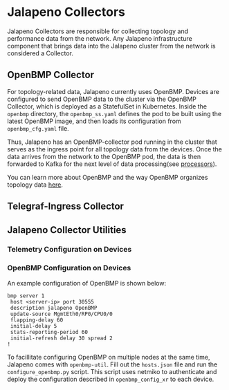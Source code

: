 # Jalapeno Collectors

Jalapeno Collectors are responsible for collecting topology and performance data from the network. Any Jalapeno infrastructure component that brings data into the Jalapeno cluster from the network is considered a Collector.

## OpenBMP Collector
For topology-related data, Jalapeno currently uses OpenBMP. Devices are configured to send OpenBMP data to the cluster via the OpenBMP Collector, which is deployed as a StatefulSet in Kubernetes. Inside the `openbmp` directory, the `openbmp_ss.yaml` defines the pod to be built using the latest OpenBMP image, and then loads its configuration from `openbmp_cfg.yaml` file. 

Thus, Jalapeno has an OpenBMP-collector pod running in the cluster that serves as the ingress point for all topology data from the devices. Once the data arrives from the network to the OpenBMP pod, the data is then forwarded to Kafka for the next level of data processing(see [processors](../processors)). 

You can learn more about OpenBMP and the way OpenBMP organizes topology data [here](https://www.snas.io/docs/).

## Telegraf-Ingress Collector

## Jalapeno Collector Utilities
### Telemetry Configuration on Devices

### OpenBMP Configuration on Devices
An example configuration of OpenBMP is shown below:
```
bmp server 1
 host <server-ip> port 30555
 description jalapeno OpenBMP
 update-source MgmtEth0/RP0/CPU0/0
 flapping-delay 60
 initial-delay 5
 stats-reporting-period 60
 initial-refresh delay 30 spread 2
!
```
To facillitate configuring OpenBMP on multiple nodes at the same time, Jalapeno comes with `openbmp-util`. Fill out the `hosts.json` file and run the `configure_openbmp.py` script. This script uses netmiko to authenticate and deploy the configuration described in `openbmp_config_xr` to each device.
